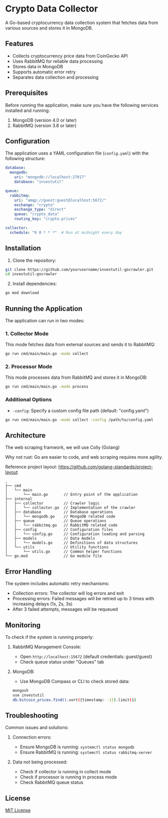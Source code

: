 # Crypto Data Collector

A Go-based cryptocurrency data collection system that fetches data from various sources and stores it in MongoDB.

## Features

- Collects cryptocurrency price data from CoinGecko API
- Uses RabbitMQ for reliable data processing
- Stores data in MongoDB
- Supports automatic error retry
- Separates data collection and processing

## Prerequisites

Before running the application, make sure you have the following services installed and running:

1. MongoDB (version 4.0 or later)
2. RabbitMQ (version 3.8 or later)

## Configuration

The application uses a YAML configuration file (`config.yaml`) with the following structure:

```yaml
database:
  mongodb:
    uri: "mongodb://localhost:27017"
    database: "investutil"

queue:
  rabbitmq:
    uri: "amqp://guest:guest@localhost:5672/"
    exchange: "crypto"
    exchange_type: "direct"
    queue: "crypto_data"
    routing_key: "crypto.prices"

collector:
  schedule: "0 0 * * *"  # Run at midnight every day
```

## Installation

1. Clone the repository:
```bash
git clone https://github.com/yourusername/investutil-gocrawler.git
cd investutil-gocrawler
```

2. Install dependencies:
```bash
go mod download
```

## Running the Application

The application can run in two modes:

### 1. Collector Mode

This mode fetches data from external sources and sends it to RabbitMQ:

```bash
go run cmd/main/main.go -mode collect
```

### 2. Processor Mode

This mode processes data from RabbitMQ and stores it in MongoDB:

```bash
go run cmd/main/main.go -mode process
```

### Additional Options

- `-config`: Specify a custom config file path (default: "config.yaml")
```bash
go run cmd/main/main.go -mode collect -config /path/to/config.yaml
```

## Architecture

The web scraping framwork, we will use  Colly (Golang)

Why not rust:
Go are easier to code, and web scraping requires more agility.

Reference project layout: https://github.com/golang-standards/project-layout

```
.
├── cmd
│   └── main
│       └── main.go       // Entry point of the application
├── internal
│   ├── collector         // Crawler logic
│   │   └── collector.go  // Implementation of the crawler
│   ├── database          // Database operations
│   │   └── mongodb.go    // MongoDB related code
│   ├── queue             // Queue operations
│   │   └── rabbitmq.go   // RabbitMQ related code
│   ├── config            // Configuration files
│   │   └── config.go     // Configuration loading and parsing
│   ├── models            // Data models
│   │   └── models.go     // Definitions of data structures
│   └── utils             // Utility functions
│       └── utils.go      // Common helper functions
└── go.mod                // Go module file
```

## Error Handling

The system includes automatic retry mechanisms:
- Collection errors: The collector will log errors and exit
- Processing errors: Failed messages will be retried up to 3 times with increasing delays (1s, 2s, 3s)
- After 3 failed attempts, messages will be requeued

## Monitoring

To check if the system is running properly:

1. RabbitMQ Management Console:
   - Open `http://localhost:15672` (default credentials: guest/guest)
   - Check queue status under "Queues" tab

2. MongoDB:
   - Use MongoDB Compass or CLI to check stored data:
   ```bash
   mongosh
   use investutil
   db.bitcoin_prices.find().sort({timestamp: -1}).limit(1)
   ```

## Troubleshooting

Common issues and solutions:

1. Connection errors:
   - Ensure MongoDB is running: `systemctl status mongodb`
   - Ensure RabbitMQ is running: `systemctl status rabbitmq-server`

2. Data not being processed:
   - Check if collector is running in collect mode
   - Check if processor is running in process mode
   - Check RabbitMQ queue status

## License

[MIT License](LICENSE)
